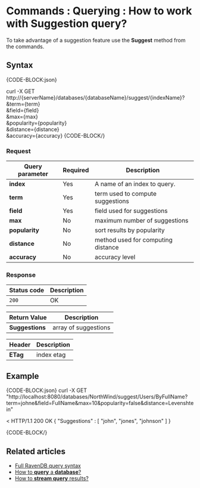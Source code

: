 # Commands : Querying : How to work with Suggestion query?

To take advantage of a suggestion feature use the **Suggest** method from the commands.

## Syntax

{CODE-BLOCK:json}

  curl -X GET http://{serverName}/databases/{databaseName}/suggest/{indexName}? \
	&term={term} \
	&field={field} \
	&max={max} \
	&popularity={popularity} \
	&distance={distance} \
	&accuracy={accuracy}
{CODE-BLOCK/}

### Request

| Query parameter | Required | Description |
| ------------- | -- | ---- |
| **index** | Yes | A name of an index to query. |
| **term** | Yes | term used to compute suggestions |
| **field** | Yes | field used for suggestions |
| **max** | No | maximum number of suggestions |
| **popularity** | No | sort results by popularity |
| **distance** | No | method used for computing distance |
| **accuracy** | No | accuracy level |

### Response

| Status code | Description |
| ----------- | - |
| `200` | OK |

| Return Value | Description |
| ------------- | ------------- |
| **Suggestions** | array of suggestions |

| Header | Description |
| -------- | - |
| **ETag** | index etag |

## Example

{CODE-BLOCK:json}
curl -X GET "http://localhost:8080/databases/NorthWind/suggest/Users/ByFullName?term=johne&field=FullName&max=10&popularity=false&distance=Levenshtein" 

< HTTP/1.1 200 OK
{ "Suggestions" : [ "john", "jones", "johnson" ] }

{CODE-BLOCK/}

## Related articles

- [Full RavenDB query syntax](../../../indexes/querying/full-query-syntax)   
- [How to **query** a **database**?](../../../client-api/commands/querying/how-to-query-a-database)   
- [How to **stream query** results?](../../../client-api/commands/querying/how-to-stream-query-results)   